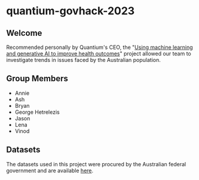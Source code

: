 # quantium-govhack-2023

## Welcome  
Recommended personally by Quantium's CEO, the "[Using machine learning and generative AI to improve health outcomes](https://hackerspace.govhack.org/challenges/using_machine_learning_and_generative_ai_to_improve_health_outcomes)" 
project allowed our team to investigate trends in issues faced by the Australian population. 


## Group Members   
* Annie  
* Ash  
* Bryan  
* George Hetrelezis  
* Jason  
* Lena  
* Vinod  


## Datasets  
The datasets used in this project were procured by the Australian federal government and are available [here](https://data.gov.au/home).



